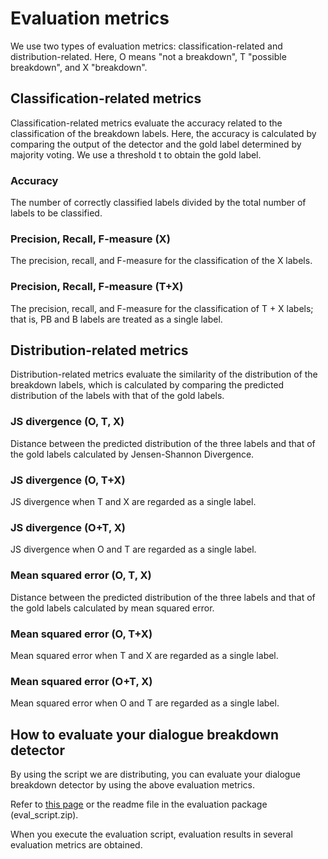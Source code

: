# Evaluation metrics

We use two types of evaluation metrics: classification-related
and distribution-related. Here, O means "not a breakdown", T "possible breakdown", and X "breakdown".

## Classification-related metrics

Classification-related metrics evaluate the accuracy related
to the classification of the breakdown labels. Here, the accuracy
is calculated by comparing the output of the detector
and the gold label determined by majority voting. We use a
threshold t to obtain the gold label.

### Accuracy

The number of correctly classified labels
divided by the total number of labels to be classified.

### Precision, Recall, F-measure (X)

The precision, recall,
and F-measure for the classification of the X labels.

### Precision, Recall, F-measure (T+X)

The precision,
recall, and F-measure for the classification of T + X
labels; that is, PB and B labels are treated as a single
label.

## Distribution-related metrics

Distribution-related metrics evaluate the similarity of the
distribution of the breakdown labels, which is calculated
by comparing the predicted distribution of the labels with
that of the gold labels.

### JS divergence (O, T, X)

Distance between the predicted
distribution of the three labels and that of the
gold labels calculated by Jensen-Shannon Divergence.

### JS divergence (O, T+X)

JS divergence when T and X are regarded as a single label.

### JS divergence (O+T, X)

JS divergence when O and T are regarded as a single label.

### Mean squared error (O, T, X)

Distance between
the predicted distribution of the three labels and that
of the gold labels calculated by mean squared error.

### Mean squared error (O, T+X)

Mean squared error
when T and X are regarded as a single label.

### Mean squared error (O+T, X)

Mean squared error
when O and T are regarded as a single label.

## How to evaluate your dialogue breakdown detector

By using the script we are distributing, you can evaluate your dialogue breakdown detector
by using the above evaluation metrics.

Refer to [this page](getting_started) or the readme file
in the evaluation package (eval_script.zip).

When you execute the evaluation script, evaluation results in several evaluation
metrics are obtained. 

